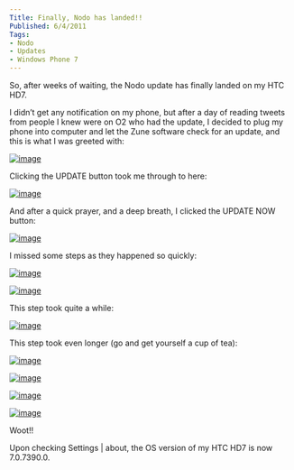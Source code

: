 ```yaml
---
Title: Finally, Nodo has landed!!
Published: 6/4/2011
Tags:
- Nodo
- Updates
- Windows Phone 7
---
```


So, after weeks of waiting, the Nodo update has finally landed on my HTC HD7.

I didn’t get any notification on my phone, but after a day of reading tweets from people I knew were on O2 who had the update, I decided to plug my phone into computer and let the Zune software check for an update, and this is what I was greeted with:

[![image](http://www.gep13.co.uk/blog/wp-content/uploads/Finally-Nodo-has-landed_11CCC/image_thumb.png)](http://www.gep13.co.uk/blog/wp-content/uploads/Finally-Nodo-has-landed_11CCC/image.png)

Clicking the UPDATE button took me through to here:

[![image](http://www.gep13.co.uk/blog/wp-content/uploads/Finally-Nodo-has-landed_11CCC/image_thumb_3.png)](http://www.gep13.co.uk/blog/wp-content/uploads/Finally-Nodo-has-landed_11CCC/image_3.png)

And after a quick prayer, and a deep breath, I clicked the UPDATE NOW button:

[![image](http://www.gep13.co.uk/blog/wp-content/uploads/Finally-Nodo-has-landed_11CCC/image_thumb_4.png)](http://www.gep13.co.uk/blog/wp-content/uploads/Finally-Nodo-has-landed_11CCC/image_4.png)

I missed some steps as they happened so quickly:

[![image](http://www.gep13.co.uk/blog/wp-content/uploads/Finally-Nodo-has-landed_11CCC/image_thumb_5.png)](http://www.gep13.co.uk/blog/wp-content/uploads/Finally-Nodo-has-landed_11CCC/image_5.png)

[![image](http://www.gep13.co.uk/blog/wp-content/uploads/Finally-Nodo-has-landed_11CCC/image_thumb_6.png)](http://www.gep13.co.uk/blog/wp-content/uploads/Finally-Nodo-has-landed_11CCC/image_6.png)

This step took quite a while:

[![image](http://www.gep13.co.uk/blog/wp-content/uploads/Finally-Nodo-has-landed_11CCC/image_thumb_7.png)](http://www.gep13.co.uk/blog/wp-content/uploads/Finally-Nodo-has-landed_11CCC/image_7.png)

This step took even longer (go and get yourself a cup of tea):

[![image](http://www.gep13.co.uk/blog/wp-content/uploads/Finally-Nodo-has-landed_11CCC/image_thumb_8.png)](http://www.gep13.co.uk/blog/wp-content/uploads/Finally-Nodo-has-landed_11CCC/image_8.png)

[![image](http://www.gep13.co.uk/blog/wp-content/uploads/Finally-Nodo-has-landed_11CCC/image_thumb_9.png)](http://www.gep13.co.uk/blog/wp-content/uploads/Finally-Nodo-has-landed_11CCC/image_9.png)

[![image](http://www.gep13.co.uk/blog/wp-content/uploads/Finally-Nodo-has-landed_11CCC/image_thumb_10.png)](http://www.gep13.co.uk/blog/wp-content/uploads/Finally-Nodo-has-landed_11CCC/image_10.png)

[![image](http://www.gep13.co.uk/blog/wp-content/uploads/Finally-Nodo-has-landed_11CCC/image_thumb_11.png)](http://www.gep13.co.uk/blog/wp-content/uploads/Finally-Nodo-has-landed_11CCC/image_11.png)

Woot!!

Upon checking Settings | about, the OS version of my HTC HD7 is now 7.0.7390.0.

